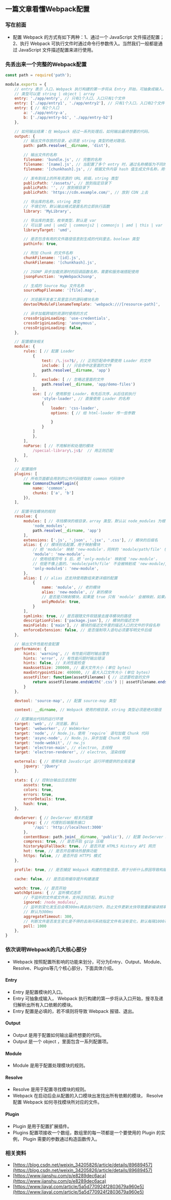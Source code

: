 ## 一篇文章看懂Webpack配置

### 写在前面

- 配置 Webpack 的方式有如下两种：1、通过一个 JavaScript 文件描述配置；2、执行 Webpack 可执行文件时通过命令行参数传入。当然我们一般都是通过 JavaScript 文件描述配置来进行使用。

### 先丢出来一个完整的Webpack配置
```js
const path = require('path');

module.exports = {
    // entry 表示 入口，Webpack 执行构建的第一步将从 Entry 开始，可抽象成输入。
    // 类型可以是 string | object | array   
    entry: './app/entry', // 只有1个入口，入口只有1个文件
    entry: ['./app/entry1', './app/entry2'], // 只有1个入口，入口有2个文件
    entry: { // 有2个入口
        a: './app/entry-a',
        b: ['./app/entry-b1', './app/entry-b2']
    },

    // 如何输出结果：在 Webpack 经过一系列处理后，如何输出最终想要的代码。
    output: {
        // 输出文件存放的目录，必须是 string 类型的绝对路径。
        path: path.resolve(__dirname, 'dist'),

        // 输出文件的名称
        filename: 'bundle.js', // 完整的名称
        filename: '[name].js', // 当配置了多个 entry 时，通过名称模版为不同的 entry 生成不同的文件名称
        filename: '[chunkhash].js', // 根据文件内容 hash 值生成文件名称，用于浏览器长时间缓存文件

        // 发布到线上的所有资源的 URL 前缀，string 类型
        publicPath: '/assets/', // 放到指定目录下
        publicPath: '', // 放到根目录下
        publicPath: 'https://cdn.example.com/', // 放到 CDN 上去

        // 导出库的名称，string 类型
        // 不填它时，默认输出格式是匿名的立即执行函数
        library: 'MyLibrary',

        // 导出库的类型，枚举类型，默认是 var
        // 可以是 umd | umd2 | commonjs2 | commonjs | amd | this | var | assign | window | global | jsonp ，
        libraryTarget: 'umd', 

        // 是否包含有用的文件路径信息到生成的代码里去，boolean 类型
        pathinfo: true, 

        // 附加 Chunk 的文件名称
        chunkFilename: '[id].js',
        chunkFilename: '[chunkhash].js',

        // JSONP 异步加载资源时的回调函数名称，需要和服务端搭配使用
        jsonpFunction: 'myWebpackJsonp',

        // 生成的 Source Map 文件名称
        sourceMapFilename: '[file].map',

        // 浏览器开发者工具里显示的源码模块名称
        devtoolModuleFilenameTemplate: 'webpack:///[resource-path]',

        // 异步加载跨域的资源时使用的方式
        crossOriginLoading: 'use-credentials',
        crossOriginLoading: 'anonymous',
        crossOriginLoading: false,
    },

    // 配置模块相关
    module: {
        rules: [ // 配置 Loader
            {  
                test: /\.jsx?$/, // 正则匹配命中要使用 Loader 的文件
                include: [ // 只会命中这里面的文件
                path.resolve(__dirname, 'app')
            ],
                exclude: [ // 忽略这里面的文件
                path.resolve(__dirname, 'app/demo-files')
            ],
            use: [ // 使用那些 Loader，有先后次序，从后往前执行
                'style-loader', // 直接使用 Loader 的名称
                {
                    loader: 'css-loader',      
                    options: { // 给 html-loader 传一些参数

                    }
                }
            ]
            },
        ],
        noParse: [ // 不用解析和处理的模块
            /special-library\.js$/  // 用正则匹配
        ],
    },

    // 配置插件
    plugins: [
        // 所有页面都会用到的公共代码提取到 common 代码块中
        new CommonsChunkPlugin({
            name: 'common',
            chunks: ['a', 'b']
        }),
    ],

    // 配置寻找模块的规则
    resolve: { 
        modules: [ // 寻找模块的根目录，array 类型，默认以 node_modules 为根目录
            'node_modules',
            path.resolve(__dirname, 'app')
        ],
        extensions: ['.js', '.json', '.jsx', '.css'], // 模块的后缀名
        alias: { // 模块别名配置，用于映射模块
            // 把 'module' 映射 'new-module'，同样的 'module/path/file' 也会被映射成 'new-module/path/file'
            'module': 'new-module',
            // 使用结尾符号 $ 后，把 'only-module' 映射成 'new-module'，
            // 但是不像上面的，'module/path/file' 不会被映射成 'new-module/path/file'
            'only-module$': 'new-module', 
        },
        alias: [ // alias 还支持使用数组来更详细的配置
            {
                name: 'module', // 老的模块
                alias: 'new-module', // 新的模块
                // 是否是只映射模块，如果是 true 只有 'module' 会被映射，如果是 false 'module/inner/path' 也会被映射
                onlyModule: true, 
            }
        ],
        symlinks: true, // 是否跟随文件软链接去搜寻模块的路径
        descriptionFiles: ['package.json'], // 模块的描述文件
        mainFields: ['main'], // 模块的描述文件里的描述入口的文件的字段名称
        enforceExtension: false, // 是否强制导入语句必须要写明文件后缀
    },

    // 输出文件性能检查配置
    performance: { 
        hints: 'warning', // 有性能问题时输出警告
        hints: 'error', // 有性能问题时输出错误
        hints: false, // 关闭性能检查
        maxAssetSize: 200000, // 最大文件大小 (单位 bytes)
        maxEntrypointSize: 400000, // 最大入口文件大小 (单位 bytes)
        assetFilter: function(assetFilename) { // 过滤要检查的文件
            return assetFilename.endsWith('.css') || assetFilename.endsWith('.js');
        }
    },

    devtool: 'source-map', // 配置 source-map 类型

    context: __dirname, // Webpack 使用的根目录，string 类型必须是绝对路径

    // 配置输出代码的运行环境
    target: 'web', // 浏览器，默认
    target: 'webworker', // WebWorker
    target: 'node', // Node.js，使用 `require` 语句加载 Chunk 代码
    target: 'async-node', // Node.js，异步加载 Chunk 代码
    target: 'node-webkit', // nw.js
    target: 'electron-main', // electron, 主线程
    target: 'electron-renderer', // electron, 渲染线程

    externals: { // 使用来自 JavaScript 运行环境提供的全局变量
        jquery: 'jQuery'
    },

    stats: { // 控制台输出日志控制
        assets: true,
        colors: true,
        errors: true,
        errorDetails: true,
        hash: true,
    },

    devServer: { // DevServer 相关的配置
        proxy: { // 代理到后端服务接口
            '/api': 'http://localhost:3000'
        },
        contentBase: path.join(__dirname, 'public'), // 配置 DevServer HTTP 服务器的文件根目录
        compress: true, // 是否开启 gzip 压缩
        historyApiFallback: true, // 是否开发 HTML5 History API 网页
        hot: true, // 是否开启模块热替换功能
        https: false, // 是否开启 HTTPS 模式
    },

    profile: true, // 是否捕捉 Webpack 构建的性能信息，用于分析什么原因导致构建性能不佳

    cache: false, // 是否启用缓存提升构建速度

    watch: true, // 是否开始
    watchOptions: { // 监听模式选项
        // 不监听的文件或文件夹，支持正则匹配。默认为空
        ignored: /node_modules/,
        // 监听到变化发生后会等300ms再去执行动作，防止文件更新太快导致重新编译频率太高
        // 默认为300ms 
        aggregateTimeout: 300,
        // 判断文件是否发生变化是不停的去询问系统指定文件有没有变化，默认每隔1000毫秒询问一次
        poll: 1000
    },
}
```

### 依次说明Webpack的几大核心部分
- Webpack 按照配置所影响的功能来划分，可分为Entry、Output、Module、Resolve、Plugins等几个核心部分，下面具体介绍。

#### Entry
- Entry 是配置模块的入口。
- Entry 可抽象成输入， Webpack 执行构建的第一步将从入口开始，搜寻及递归解析出所有入口依赖的模块。
- Entry 配置是必填的，若不填则将导致 Webpack 报错、退出。

#### Output
- Output 是用于配置如何输出最终想要的代码。
- Output 是一个 object ，里面包含一系列配置项。

#### Module
- Module 是用于配置处理模块的规则。

#### Resolve
- Resolve 是用于配置寻找模块的规则。
- Webpack 在启动后会从配置的入口模块出发找出所有依赖的模块， Resolve 配置 Webpack 如何寻找模块所对应的文件。 

#### Plugin
- Plugin 是用于配置扩展插件。
- Plugins 配置项接收一个数组，数组里的每一项都是一个要使用的 Plugin 的实例， Plugin 需要的参数通过构造函数传入。

### 相关资料
- [https://blog.csdn.net/weixin_34205826/article/details/89689457](https://blog.csdn.net/weixin_34205826/article/details/89689457)
- [https://www.jianshu.com/p/e8289dec6aca](https://www.jianshu.com/p/e8289dec6aca)
- [https://www.liayal.com/article/5a5d770924f2803679a960e5](https://www.liayal.com/article/5a5d770924f2803679a960e5)